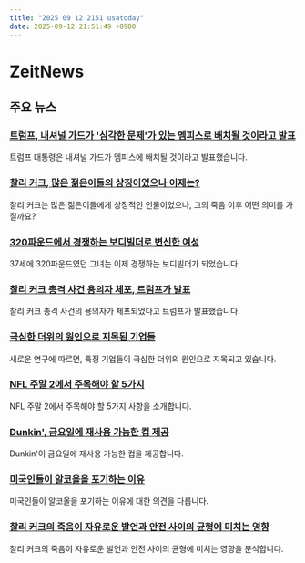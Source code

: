 ```yaml
---
title: "2025 09 12 2151 usatoday"
date: 2025-09-12 21:51:49 +0900
---
```


# ZeitNews
## 주요 뉴스
### [트럼프, 내셔널 가드가 '심각한 문제'가 있는 멤피스로 배치될 것이라고 발표](https://www.usatoday.com/story/news/politics/2025/09/12/trump-announces-national-guard-deploying-to-memphis/86110169007/)
  트럼프 대통령은 내셔널 가드가 멤피스에 배치될 것이라고 발표했습니다.
### [찰리 커크, 많은 젊은이들의 상징이었으나 이제는?](https://www.usatoday.com/story/life/health-wellness/2025/09/12/charlie-kirk-youth-mental-health-men/86097870007/)
  찰리 커크는 많은 젊은이들에게 상징적인 인물이었으나, 그의 죽음 이후 어떤 의미를 가질까요?
### [320파운드에서 경쟁하는 보디빌더로 변신한 여성](https://www.usatoday.com/story/life/health-wellness/2025/09/11/weight-loss-bodybuilder-monica-digiacomo/85990339007/)
  37세에 320파운드였던 그녀는 이제 경쟁하는 보디빌더가 되었습니다.
### [찰리 커크 총격 사건 용의자 체포, 트럼프가 발표](https://www.usatoday.com/story/news/nation/2025/09/12/charlie-kirk-shooting-suspect-live-updates/86104818007/)
  찰리 커크 총격 사건의 용의자가 체포되었다고 트럼프가 발표했습니다.
### [극심한 더위의 원인으로 지목된 기업들](https://www.usatoday.com/story/news/nation/2025/09/12/heat-wave-climate-change-fossil-fuel/86099367007/)
  새로운 연구에 따르면, 특정 기업들이 극심한 더위의 원인으로 지목되고 있습니다.
### [NFL 주말 2에서 주목해야 할 5가지](https://www.usatoday.com/story/sports/nfl/2025/09/12/what-to-watch-nfl-week-2/86092952007/)
  NFL 주말 2에서 주목해야 할 5가지 사항을 소개합니다.
### [Dunkin', 금요일에 재사용 가능한 컵 제공](https://www.usatoday.com/story/money/food/2025/09/12/dunkin-sabrina-carpenter-reusable-cups/86109190007/)
  Dunkin'이 금요일에 재사용 가능한 컵을 제공합니다.
### [미국인들이 알코올을 포기하는 이유](https://www.usatoday.com/story/opinion/voices/2025/09/12/women-alcohol-drinking-gen-z-sober/85952931007/)
  미국인들이 알코올을 포기하는 이유에 대한 의견을 다룹니다.
### [찰리 커크의 죽음이 자유로운 발언과 안전 사이의 균형에 미치는 영향](https://www.usatoday.com/story/news/politics/2025/09/12/charlie-kirk-assassination-colleges-free-speech-safety/86082829007/)
  찰리 커크의 죽음이 자유로운 발언과 안전 사이의 균형에 미치는 영향을 분석합니다.